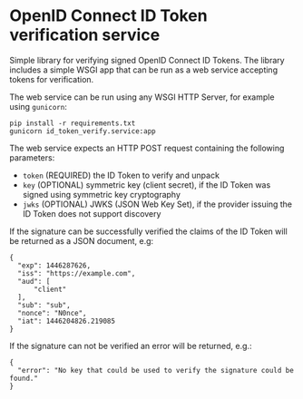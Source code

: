 # OpenID Connect ID Token verification service

Simple library for verifying signed OpenID Connect ID Tokens.
The library includes a simple WSGI app that can be run as a web service accepting tokens for verification.
 
The web service can be run using any WSGI HTTP Server, for example using `gunicorn`:

    pip install -r requirements.txt
    gunicorn id_token_verify.service:app
    
The web service expects an HTTP POST request containing the following parameters:
 
   * `token` (REQUIRED) the ID Token to verify and unpack
   * `key` (OPTIONAL) symmetric key (client secret), if the ID Token was signed using symmetric key cryptography
   * `jwks` (OPTIONAL) JWKS (JSON Web Key Set), if the provider issuing the ID Token does not support discovery
   
If the signature can be successfully verified the claims of the ID Token will be returned as a JSON document, e.g:

    {
      "exp": 1446287626,
      "iss": "https://example.com",
      "aud": [
          "client"
      ],
      "sub": "sub",
      "nonce": "N0nce",
      "iat": 1446204826.219085
    }

If the signature can not be verified an error will be returned, e.g.:

    {
      "error": "No key that could be used to verify the signature could be found."
    }
